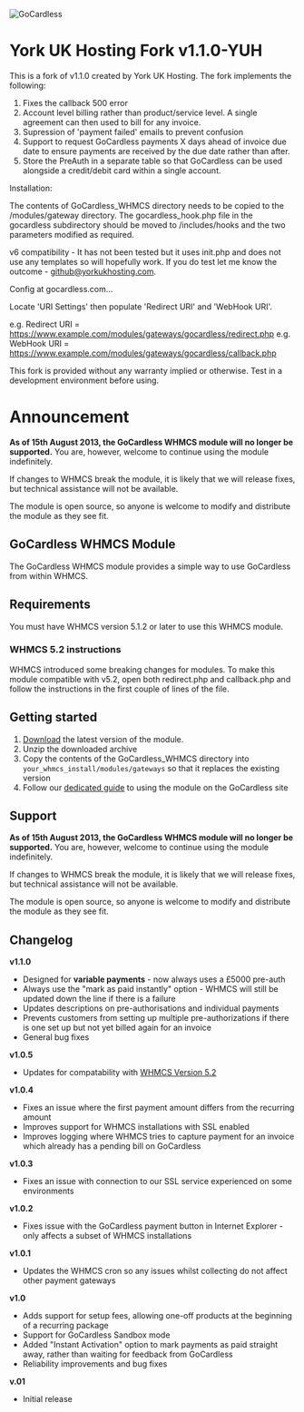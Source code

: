 ![GoCardless](https://s3-eu-west-1.amazonaws.com/gocardless-logos/lo-res.jpg)

# York UK Hosting Fork v1.1.0-YUH

This is a fork of v1.1.0 created by York UK Hosting. The fork implements 
the following:

1. Fixes the callback 500 error
2. Account level billing rather than product/service level. A single
   agreement can then used to bill for any invoice.
3. Supression of 'payment failed' emails to prevent confusion
4. Support to request GoCardless payments X days ahead of invoice due date
   to ensure payments are received by the due date rather than after.
5. Store the PreAuth in a separate table so that GoCardless can be used
   alongside a credit/debit card within a single account.

Installation:

The contents of GoCardless_WHMCS directory needs to be copied to the
/modules/gateway directory. The gocardless_hook.php file in the gocardless
subdirectory should be moved to /includes/hooks and the two parameters
modified as required.

v6 compatibility - It has not been tested but it uses init.php and does
not use any templates so will hopefully work. If you do test let me
know the outcome - github@yorkukhosting.com.

Config at gocardless.com...

Locate 'URI Settings' then populate 'Redirect URI' and 'WebHook URI'.

e.g. Redirect URI = https://www.example.com/modules/gateways/gocardless/redirect.php
e.g. WebHook URI = https://www.example.com/modules/gateways/gocardless/callback.php

This fork is provided without any warranty implied or otherwise. Test in
a development environment before using.

# Announcement

__As of 15th August 2013, the GoCardless WHMCS module will no longer be supported.__
You are, however, welcome to continue using the module indefinitely. 

If changes to WHMCS break the module, it is likely that we will release fixes,
but technical assistance will not be available.

The module is open source, so anyone is welcome to modify and distribute the
module as they see fit.

## GoCardless WHMCS Module

The GoCardless WHMCS module provides a simple way to use GoCardless from within WHMCS.

## Requirements

You must have WHMCS version 5.1.2 or later to use this WHMCS module.

### WHMCS 5.2 instructions

WHMCS introduced some breaking changes for modules. To make this module
compatible with v5.2, open both redirect.php and callback.php and follow the
instructions in the first couple of lines of the file.

## Getting started

1. [Download](https://github.com/gocardless/gocardless-whmcs/zipball/master) the latest version of the module.
2. Unzip the downloaded archive
3. Copy the contents of the GoCardless_WHMCS directory into `your_whmcs_install/modules/gateways` so that it replaces the existing version
4. Follow our [dedicated guide](https://gocardless.com/partners/whmcs) to using the module on the GoCardless site

## Support

__As of 15th August 2013, the GoCardless WHMCS module will no longer be supported.__
You are, however, welcome to continue using the module indefinitely. 

If changes to WHMCS break the module, it is likely that we will release fixes,
but technical assistance will not be available.

The module is open source, so anyone is welcome to modify and distribute the
module as they see fit.

## Changelog

__v1.1.0__

* Designed for __variable payments__ - now always uses a £5000 pre-auth
* Always use the "mark as paid instantly" option - WHMCS will still be updated
down the line if there is a failure
* Updates descriptions on pre-authorisations and individual payments
* Prevents customers from setting up multiple pre-authorizations if there is
one set up but not yet billed again for an invoice
* General bug fixes

__v1.0.5__

* Updates for compatability with
[WHMCS Version 5.2](http://docs.whmcs.com/Version_5.2_Release_Notes)

__v1.0.4__

* Fixes an issue where the first payment amount differs from the recurring amount
* Improves support for WHMCS installations with SSL enabled
* Improves logging where WHMCS tries to capture payment for an invoice which
already has a pending bill on GoCardless

__v1.0.3__

* Fixes an issue with connection to our SSL service experienced on some environments

__v1.0.2__

* Fixes issue with the GoCardless payment button in Internet Explorer - only affects a subset of WHMCS installations

__v1.0.1__

* Updates the WHMCS cron so any issues whilst collecting do not affect other payment gateways

__v1.0__

* Adds support for setup fees, allowing one-off products at the beginning of a recurring package
* Support for GoCardless Sandbox mode
* Added "Instant Activation" option to mark payments as paid straight away, rather than waiting for feedback from GoCardless
* Reliability improvements and bug fixes

__v.01__

* Initial release

